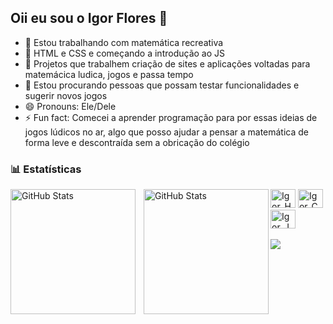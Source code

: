 ## Oii eu sou o Igor Flores 👋

- 🔭 Estou trabalhando com matemática recreativa
- 🌱 HTML e CSS e começando a introdução ao JS
- 👯 Projetos que trabalhem criação de sites e aplicações voltadas para matemácica ludica, jogos e passa tempo
- 🤔 Estou procurando pessoas que possam testar funcionalidades e sugerir novos jogos 
- 😄 Pronouns: Ele/Dele
- ⚡ Fun fact: Comecei a aprender programação para por essas ideias de jogos lúdicos no ar, algo que posso ajudar a pensar a matemática de forma leve e descontraída sem a obricação do colégio
### 📊 Estatísticas

<p>
  <img 
    align="left" 
    alt="GitHub Stats" 
    height="200" 
    style="padding-right: 10px;" 
    src="https://github-readme-stats.vercel.app/api?username=FloresIgor&show_icons=true&theme=dark&include_all_commits=true&locale=pt-br" 
  />

<img 
      align="left" 
      alt="GitHub Stats" 
      height="200" 
      src="https://github-readme-stats.vercel.app/api/top-langs/?username=FloresIgor&theme=dark&layout=compact&custom_title=Tecnologias&langs_count=9" 
  />

</p>

<div style="display: inline_block">
  <img alin="center" alt="Igor_HTML" height="30" width="40" src="https://cdn.jsdelivr.net/gh/devicons/devicon@latest/icons/html5/html5-original.svg">
  <img alin="center" alt="Igor_CSS" height="30" width="40" src="https://cdn.jsdelivr.net/gh/devicons/devicon@latest/icons/css3/css3-original.svg" >
  <img alin="center" alt="Igor_JS" height="30" width="40" src="https://cdn.jsdelivr.net/gh/devicons/devicon@latest/icons/javascript/javascript-original.svg">
</div><br>
<div>
<a href="https://www.instagram.com/igor_flores13/" target="_blank"><img src="https://img.shields.io/badge/Instagram-E4405F?style=for-the-badge&logo=instagram&logoColor=white" target="_blank"></a>
</div>
